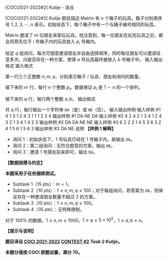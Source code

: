 



[COCI2021-2022#2] Kutije - 洛谷














[COCI2021-2022#2] Kutije
题目描述
Matrin 有 $n$ 个箱子的玩具。箱子分别用序号 $1,2,3,\cdots,n$ 表示。初始状态下，每个箱子中有一个与箱子编号相同的玩具。

Matrin 邀请了 $m$ 位朋友来家玩玩具。他注意到，每一位朋友在玩完玩具之后，都会将原先位于 $i$ 号箱子内的玩具放入 $p_i$ 号箱内。

给定 $q$ 组询问，每次可随意邀请朋友并自由选择顺序，同时每位朋友可以邀请任意多次。问是否存在一种方案，使得 $a$ 号玩具最终被放入 $b$ 号箱子中。
输入输出格式
输入格式

第一行三个正整数 $n,m,q$，分别表示箱子 / 玩具、朋友和询问的数量。

接下来的 $m$ 行，每行 $n$ 个整数 $p_i$。数据保证 $p_i$ 是 $1 \sim n$ 的一个排列。

接下来的 $q$ 行，每行两个整数 $a,b$。
输出格式

共 $q$ 行，每行输出一个字符串 $\texttt{DA}$（是）或 $\texttt{NE}$（否）。
输入输出样例
输入样例 #1
4 1 3
1 2 4 3
1 1
1 2
3 4
输出样例 #1
DA
NE
DA
输入样例 #2
4 2 4
2 1 3 4
1 2 4 3
2 1
3 4
1 4
2 3
输出样例 #2
DA
DA
NE
NE
输入样例 #3
6 2 2
2 1 4 5 3 6
3 2 4 1 5 6
1 5
6 3
输出样例 #3
DA
NE
说明
**【样例 1 解释】**

- 询问 $1$：初始状态下，$1$ 号玩具已经在 $1$ 号箱子内，故输出 $\texttt{DA}$。
- 询问 $2$：第二组询问：无符合题意的方案，输出 $\texttt{NE}$。
- 询问 $3$：邀请 $1$ 号朋友前来即可，输出 $\texttt{DA}$。

**【数据规模与约定】**

**本题采用子任务捆绑测试。**

- Subtask 1（15 pts）：$m=1$。
- Subtask 2（10 pts）：$1 \le n,m,q \le 100$；对于每组询问，若答案为 $\texttt{DA}$，则保证存在一种邀请朋友数量不超过 $2$ 的方案。
- Subtask 3（10 pts）：$1 \le n,m,q \le 100$。
- Subtask 4（35 pts）：无特殊限制。

对于 $100\%$ 的数据，$1 \le n,m \le 1000$，$1 \le q \le 5 \times 10^5$，$1 \le a,b \le n$。

**【提示与说明】**

**题目译自 [COCI 2021-2022](https://hsin.hr/coci/) [CONTEST #2](https://hsin.hr/coci/contest2_tasks.pdf) _Task 2 Kutije_。**

**本题分值按 COCI 原题设置，满分 $70$。**






